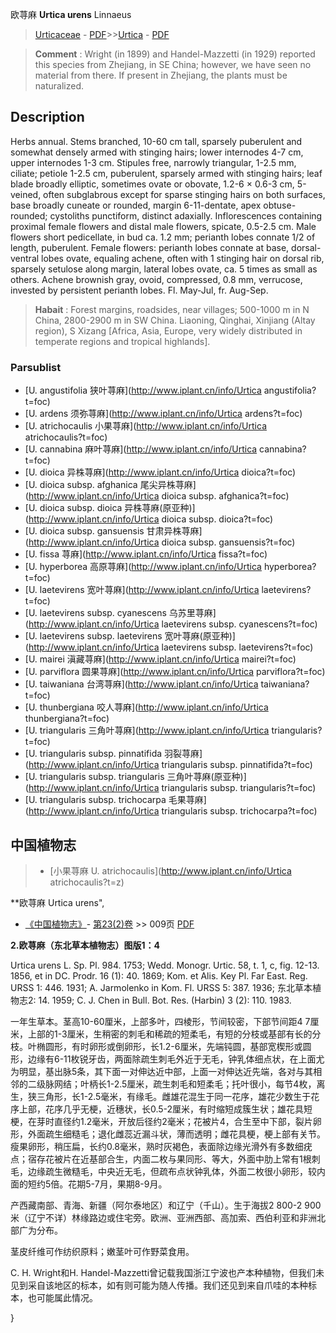 欧荨麻 **Urtica urens** Linnaeus

> [Urticaceae](http://www.iplant.cn/info/Urticaceae?t=foc) - [PDF](http://www.iplant.cn/foc/pdf/Urticaceae.pdf)>>[Urtica](http://www.iplant.cn/info/Urtica?t=foc) - [PDF](http://www.iplant.cn/foc/pdf/Urtica.pdf)


> **Comment** : 
> Wright (in 1899) and Handel-Mazzetti (in 1929) reported this species from Zhejiang, in SE China; however, we have seen no material from there. If present in Zhejiang, the plants must be naturalized.

## Description

Herbs annual. Stems branched, 10-60 cm tall, sparsely puberulent and somewhat densely armed with stinging hairs; lower internodes 4-7 cm, upper internodes 1-3 cm. Stipules free, narrowly triangular, 1-2.5 mm, ciliate; petiole 1-2.5 cm, puberulent, sparsely armed with stinging hairs; leaf blade broadly elliptic, sometimes ovate or obovate, 1.2-6 × 0.6-3 cm, 5-veined, often subglabrous except for sparse stinging hairs on both surfaces, base broadly cuneate or rounded, margin 6-11-dentate, apex obtuse-rounded; cystoliths punctiform, distinct adaxially. Inflorescences containing proximal female flowers and distal male flowers, spicate, 0.5-2.5 cm. Male flowers short pedicellate, in bud ca. 1.2 mm; perianth lobes connate 1/2 of length, puberulent. Female flowers: perianth lobes connate at base, dorsal-ventral lobes ovate, equaling achene, often with 1 stinging hair on dorsal rib, sparsely setulose along margin, lateral lobes ovate, ca. 5 times as small as others. Achene brownish gray, ovoid, compressed, 0.8 mm, verrucose, invested by persistent perianth lobes. Fl. May-Jul, fr. Aug-Sep.


> **Habait** : 
> Forest margins, roadsides, near villages; 500-1000 m in N China, 2800-2900 m in SW China. Liaoning, Qinghai, Xinjiang (Altay region), S Xizang [Africa, Asia, Europe, very widely distributed in temperate regions and tropical highlands].

### Parsublist

* [U.  angustifolia  狭叶荨麻](http://www.iplant.cn/info/Urtica angustifolia?t=foc)
* [U.  ardens  须弥荨麻](http://www.iplant.cn/info/Urtica ardens?t=foc)
* [U.  atrichocaulis  小果荨麻](http://www.iplant.cn/info/Urtica atrichocaulis?t=foc)
* [U.  cannabina  麻叶荨麻](http://www.iplant.cn/info/Urtica cannabina?t=foc)
* [U.  dioica  异株荨麻](http://www.iplant.cn/info/Urtica dioica?t=foc)
* [U.  dioica subsp. afghanica  尾尖异株荨麻](http://www.iplant.cn/info/Urtica dioica subsp. afghanica?t=foc)
* [U.  dioica subsp. dioica  异株荨麻(原亚种)](http://www.iplant.cn/info/Urtica dioica subsp. dioica?t=foc)
* [U.  dioica subsp. gansuensis  甘肃异株荨麻](http://www.iplant.cn/info/Urtica dioica subsp. gansuensis?t=foc)
* [U.  fissa  荨麻](http://www.iplant.cn/info/Urtica fissa?t=foc)
* [U.  hyperborea  高原荨麻](http://www.iplant.cn/info/Urtica hyperborea?t=foc)
* [U.  laetevirens  宽叶荨麻](http://www.iplant.cn/info/Urtica laetevirens?t=foc)
* [U.  laetevirens subsp. cyanescens  乌苏里荨麻](http://www.iplant.cn/info/Urtica laetevirens subsp. cyanescens?t=foc)
* [U.  laetevirens subsp. laetevirens  宽叶荨麻(原亚种)](http://www.iplant.cn/info/Urtica laetevirens subsp. laetevirens?t=foc)
* [U.  mairei  滇藏荨麻](http://www.iplant.cn/info/Urtica mairei?t=foc)
* [U.  parviflora  圆果荨麻](http://www.iplant.cn/info/Urtica parviflora?t=foc)
* [U.  taiwaniana  台湾荨麻](http://www.iplant.cn/info/Urtica taiwaniana?t=foc)
* [U.  thunbergiana  咬人荨麻](http://www.iplant.cn/info/Urtica thunbergiana?t=foc)
* [U.  triangularis  三角叶荨麻](http://www.iplant.cn/info/Urtica triangularis?t=foc)
* [U.  triangularis subsp. pinnatifida  羽裂荨麻](http://www.iplant.cn/info/Urtica triangularis subsp. pinnatifida?t=foc)
* [U.  triangularis subsp. triangularis  三角叶荨麻(原亚种)](http://www.iplant.cn/info/Urtica triangularis subsp. triangularis?t=foc)
* [U.  triangularis subsp. trichocarpa  毛果荨麻](http://www.iplant.cn/info/Urtica triangularis subsp. trichocarpa?t=foc)

## 中国植物志

> * [小果荨麻  U.  atrichocaulis](http://www.iplant.cn/info/Urtica atrichocaulis?t=z)


**欧荨麻 Urtica urens",

* [《中国植物志》](http://www.iplant.cn/frps)- [第23(2)卷](http://www.iplant.cn/frps/vol/23(2)) >> 009页 [PDF](http://www.iplant.cn/frps/pdf/23(2)/009.pdf)


**2.欧荨麻（东北草本植物志）图版1：4**

Urtica urens L. Sp. Pl. 984. 1753; Wedd. Monogr. Urtic. 58, t. 1, c, fig. 12-13. 1856, et in DC. Prodr. 16 (1): 40. 1869; Kom. et Alis. Key Pl. Far East. Reg. URSS 1: 446. 1931; A. Jarmolenko in Kom. Fl. URSS 5: 387. 1936; 东北草本植物志2: 14. 1959; C. J. Chen in Bull. Bot. Res. (Harbin) 3 (2): 110. 1983.

一年生草本。茎高10-60厘米，上部多叶，四棱形，节间较密，下部节间距4 7厘米，上部的1-3厘米，生稍密的刺毛和稀疏的短柔毛，有短的分枝或基部有长的分枝。叶椭圆形，有时卵形或倒卵形，长1.2-6厘米，先端钝圆，基部宽楔形或圆形，边缘有6-11枚锐牙齿，两面除疏生刺毛外近于无毛，钟乳体细点状，在上面尤为明显，基出脉5条，其下面一对伸达近中部，上面一对伸达近先端，各对与其相邻的二级脉网结；叶柄长1-2.5厘米，疏生刺毛和短柔毛；托叶很小，每节4枚，离生，狭三角形，长1-2.5毫米，有缘毛。雌雄花混生于同一花序，雄花少数生于花序上部，花序几乎无梗，近穗状，长0.5-2厘米，有时缩短成簇生状；雄花具短梗，在芽时直径约1.2毫米，开放后径约2毫米；花被片4，合生至中下部，裂片卵形，外面疏生细糙毛；退化雌蕊近漏斗状，薄而透明；雌花具梗，梗上部有关节。瘦果卵形，稍压扁，长约0.8毫米，熟时灰褐色，表面除边缘光滑外有多数细疣点；宿存花被片在近基部合生，内面二枚与果同形、等大，外面中肋上常有1根刺毛，边缘疏生微糙毛，中央近无毛，但疏布点状钟乳体，外面二枚很小卵形，较内面的短约5倍。花期5-7月，果期8-9月。

产西藏南部、青海、新疆（阿尔泰地区）和辽宁（千山）。生于海拔2 800-2 900米（辽宁不详）林缘路边或住宅旁。欧洲、亚洲西部、高加索、西伯利亚和非洲北部广为分布。

茎皮纤维可作纺织原料；嫩茎叶可作野菜食用。

C. H. Wright和H. Handel-Mazzetti曾记载我国浙江宁波也产本种植物，但我们未见到采自该地区的标本，如有则可能为随人传播。我们还见到来自爪哇的本种标本，也可能属此情况。

}